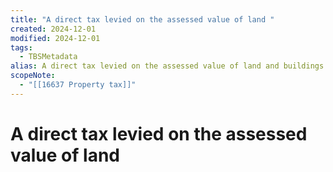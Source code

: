 ```yaml
---
title: "A direct tax levied on the assessed value of land "
created: 2024-12-01
modified: 2024-12-01
tags:
  - TBSMetadata
alias: A direct tax levied on the assessed value of land and buildings.
scopeNote:
  - "[[16637 Property tax]]"
---
```

# A direct tax levied on the assessed value of land
